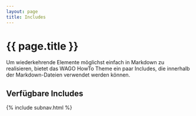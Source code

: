 ```yaml
---
layout: page
title: Includes
---
```

# {{ page.title }}

Um wiederkehrende Elemente möglichst einfach in Markdown zu realisieren, bietet das WAGO HowTo Theme ein paar Includes, die innerhalb der Markdown-Dateien verwendet werden können.

## Verfügbare Includes

{% include subnav.html %}
